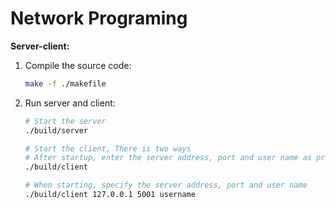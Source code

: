 # Network Programing

**Server-client:**

1. Compile the source code:

   ```bash
   make -f ./makefile
   ```

   

2. Run server and client:

   ```bash
   # Start the server
   ./build/server
   
   # Start the client, There is two ways
   # After startup, enter the server address, port and user name as prompted
   ./build/client
   
   # When starting, specify the server address, port and user name
   ./build/client 127.0.0.1 5001 username
   ```

   

